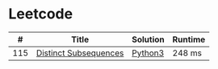 # Leetcode

| # | Title | Solution | Runtime |
|---| ----- | -------- | ------- |
|115|[ Distinct Subsequences](https://leetcode.com/problems/distinct-subsequences/)|[Python3](./solutions/115.%20Distinct%20Subsequences.py)|248 ms|
